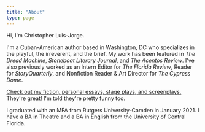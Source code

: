 ```yaml
---
title: "About"
type: page
---
```


Hi, I'm Christopher Luis-Jorge. <br>

I'm a Cuban-American author based in Washington, DC who specializes in the playful, the irreverent, and the brief. My work has been featured in *The Dread Machine*, *Stoneboat Literary Journal*, and *The Acentos Review*. I've also previously worked as an Intern Editor for *The Florida Review*, Reader for *StoryQuarterly*, and Nonfiction Reader & Art Director for *The Cypress Dome*.  

<ins>[Check out my fiction, personal essays, stage plays, and screenplays](/publications/).</ins> They're great! I'm told they're pretty funny too.  

I graduated with an MFA from Rutgers University-Camden in January 2021. I have a BA in Theatre and a BA in English from the University of Central Florida.
